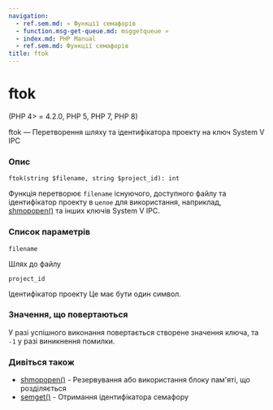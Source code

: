 ```yaml
---
navigation:
  - ref.sem.md: « Функції семафорів
  - function.msg-get-queue.md: msggetqueue »
  - index.md: PHP Manual
  - ref.sem.md: Функції семафорів
title: ftok
---
```

# ftok

(PHP 4> = 4.2.0, PHP 5, PHP 7, PHP 8)

ftok — Перетворення шляху та ідентифікатора проекту на ключ System V IPC

### Опис

```methodsynopsis
ftok(string $filename, string $project_id): int
```

Функція перетворює `filename` існуючого, доступного файлу та ідентифікатор проекту в `целое` для використання, наприклад, [shmopopen()](function.shmop-open.md) та інших ключів System V IPC.

### Список параметрів

`filename`

Шлях до файлу

`project_id`

Ідентифікатор проекту Це має бути один символ.

### Значення, що повертаються

У разі успішного виконання повертається створене значення ключа, та `-1` у разі виникнення помилки.

### Дивіться також

-   [shmopopen()](function.shmop-open.md) - Резервування або використання блоку пам'яті, що розділяється
-   [semget()](function.sem-get.md) - Отримання ідентифікатора семафору
